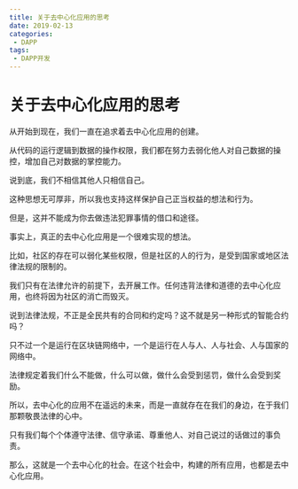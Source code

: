 ```yaml
---
title: 关于去中心化应用的思考
date: 2019-02-13
categories:
 - DAPP
tags:
 - DAPP开发
---
```

# 关于去中心化应用的思考

从开始到现在，我们一直在追求着去中心化应用的创建。

从代码的运行逻辑到数据的操作权限，我们都在努力去弱化他人对自己数据的操控，增加自己对数据的掌控能力。

说到底，我们不相信其他人只相信自己。

这种思想无可厚非，所以我也支持这样保护自己正当权益的想法和行为。

但是，这并不能成为你去做违法犯罪事情的借口和途径。

事实上，真正的去中心化应用是一个很难实现的想法。

比如，社区的存在可以弱化某些权限，但是社区的人的行为，是受到国家或地区法律法规的限制的。

我们只有在法律允许的前提下，去开展工作。任何违背法律和道德的去中心化应用，也终将因为社区的消亡而毁灭。

说到法律法规，不正是全民共有的合同和约定吗？这不就是另一种形式的智能合约吗？

只不过一个是运行在区块链网络中，一个是运行在人与人、人与社会、人与国家的网络中。

法律规定着我们什么不能做，什么可以做，做什么会受到惩罚，做什么会受到奖励。

所以，去中心化的应用不在遥远的未来，而是一直就存在在我们的身边，在于我们那颗敬畏法律的心中。

只有我们每个个体遵守法律、信守承诺、尊重他人、对自己说过的话做过的事负责。

那么，这就是一个去中心化的社会。在这个社会中，构建的所有应用，也都是去中心化应用。
<!-- 著名的社会学家费孝通先生说过：“[差序格局](https://baike.baidu.com/item/%E5%B7%AE%E5%BA%8F%E6%A0%BC%E5%B1%80)是发生在亲属关系、地缘关系中的，以自己为中心像水波纹一样推及开，愈推愈远，愈推愈薄且能放能收，能伸能缩的社会格局，且它随自己所处时空的变化而产生不同的圈子。”关于差序格局和团体格局的区别，他打了个比方，西方社会以个人为本位，人与人之间的关系，好像是一捆柴，几根成一把，几把成一扎，几扎成一捆，条理清楚，成团体状态；中国乡土社会以宗法群体为本位，人与人之间的关系，是以亲属关系为主轴的网络关系，是一种差序格局。在差序格局下，每个人都以自己为中心结成网络。这就像把一块石头扔到湖水里，以这个石头（个人）为中心点，在四周形成一圈一圈的波纹，波纹的远近可以标示社会关系的亲疏。这样的差序格局的理解，恰恰是解释区块链的非常好的一个例子。区块链是前后相继的区块连接在一起的，而 -->

